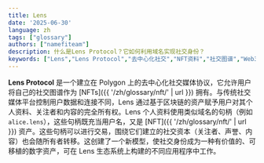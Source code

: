 ```yaml
---
title: Lens
date: '2025-06-30'
language: zh
tags: ["glossary"]
authors: ["namefiteam"]
description: 什么是Lens Protocol？它如何利用域名实现社交身份？
keywords: ["Lens","Lens Protocol","去中心化社交","NFT资料","社交图谱","Web3身份"]
---
```



**Lens Protocol** 是一个建立在 Polygon 上的去中心化社交媒体协议，它允许用户将自己的社交图谱作为 [NFTs]({{ '/zh/glossary/nft/' | url }}) 拥有。与传统社交媒体平台控制用户数据和连接不同，Lens 通过基于区块链的资产赋予用户对其个人资料、关注者和内容的完全所有权。Lens 个人资料使用类似域名的句柄（例如 `alice.lens`），这些句柄既充当用户名，又是 [NFT]({{ '/zh/glossary/nft/' | url }}) 资产。这些句柄可以进行交易，围绕它们建立的社交资本（关注者、声誉、内容）也会随所有者转移。这创建了一个新模型，使社交身份成为一种有价值的、可移植的数字资产，可在 Lens 生态系统上构建的不同应用程序中工作。